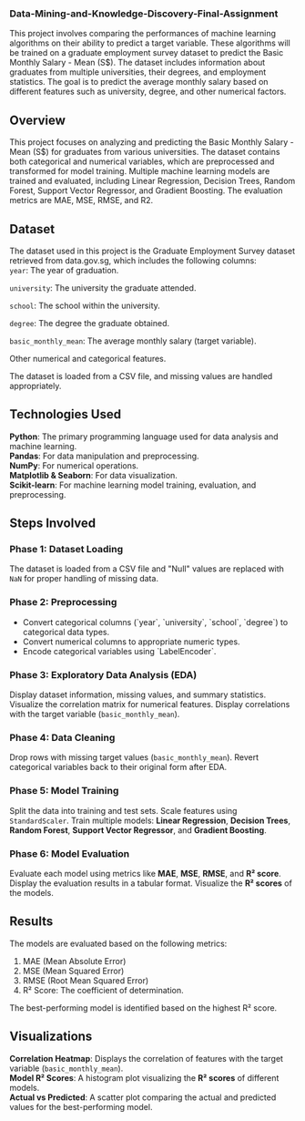 ### Data-Mining-and-Knowledge-Discovery-Final-Assignment


This project involves comparing the performances of machine learning algorithms on their ability to predict a target variable. These algorithms will be trained on a graduate employment survey dataset to predict the Basic Monthly Salary - Mean (S$). The dataset includes information about graduates from multiple universities, their degrees, and employment statistics. The goal is to predict the average monthly salary based on different features such as university, degree, and other numerical factors.

## Overview

This project focuses on analyzing and predicting the Basic Monthly Salary - Mean (S$) for graduates from various universities. The dataset contains both categorical and numerical variables, which are preprocessed and transformed for model training. Multiple machine learning models are trained and evaluated, including Linear Regression, Decision Trees, Random Forest, Support Vector Regressor, and Gradient Boosting. The evaluation metrics are MAE, MSE, RMSE, and R2. 

## Dataset 
The dataset used in this project is the Graduate Employment Survey dataset retrieved from data.gov.sg, which includes the following columns:
<br/>
`year`: The year of graduation. 

`university`: The university the graduate attended. 

`school`: The school within the university. 

`degree`: The degree the graduate obtained. 

`basic_monthly_mean`: The average monthly salary (target variable). 

Other numerical and categorical features. 

The dataset is loaded from a CSV file, and missing values are handled appropriately. 

## Technologies Used

**Python**: The primary programming language used for data analysis and machine learning. <br/>
**Pandas**: For data manipulation and preprocessing. <br/>
**NumPy**: For numerical operations. <br/>
**Matplotlib & Seaborn**: For data visualization. <br/>
**Scikit-learn**: For machine learning model training, evaluation, and preprocessing. <br/>

## Steps Involved

### Phase 1: Dataset Loading
The dataset is loaded from a CSV file and "Null" values are replaced with `NaN` for proper handling of missing data.

### Phase 2: Preprocessing
<ul>
  <li>Convert categorical columns (`year`, `university`, `school`, `degree`) to categorical data types.</li>
  <li>Convert numerical columns to appropriate numeric types.</li>
  <li>Encode categorical variables using `LabelEncoder`.</li>
</ul>

### Phase 3: Exploratory Data Analysis (EDA)
Display dataset information, missing values, and summary statistics.
Visualize the correlation matrix for numerical features.
Display correlations with the target variable (`basic_monthly_mean`).

### Phase 4: Data Cleaning
Drop rows with missing target values (`basic_monthly_mean`).
Revert categorical variables back to their original form after EDA.

### Phase 5: Model Training
Split the data into training and test sets.
Scale features using `StandardScaler`.
Train multiple models: **Linear Regression**, **Decision Trees**, **Random Forest**, **Support Vector Regressor**, and **Gradient Boosting**.

### Phase 6: Model Evaluation
Evaluate each model using metrics like **MAE**, **MSE**, **RMSE**, and **R² score**.
Display the evaluation results in a tabular format.
Visualize the **R² scores** of the models.

## Results
The models are evaluated based on the following metrics:

<ol>
  <li>MAE (Mean Absolute Error)</li>
  <li>MSE (Mean Squared Error)</li>
  <li>RMSE (Root Mean Squared Error)</li>
  <li>R² Score: The coefficient of determination.</li>
</ol>
The best-performing model is identified based on the highest R² score.

## Visualizations
**Correlation Heatmap**: Displays the correlation of features with the target variable (`basic_monthly_mean`). <br/>
**Model R² Scores**: A histogram plot visualizing the **R² scores** of different models. <br/>
**Actual vs Predicted**: A scatter plot comparing the actual and predicted values for the best-performing model. <br/>
